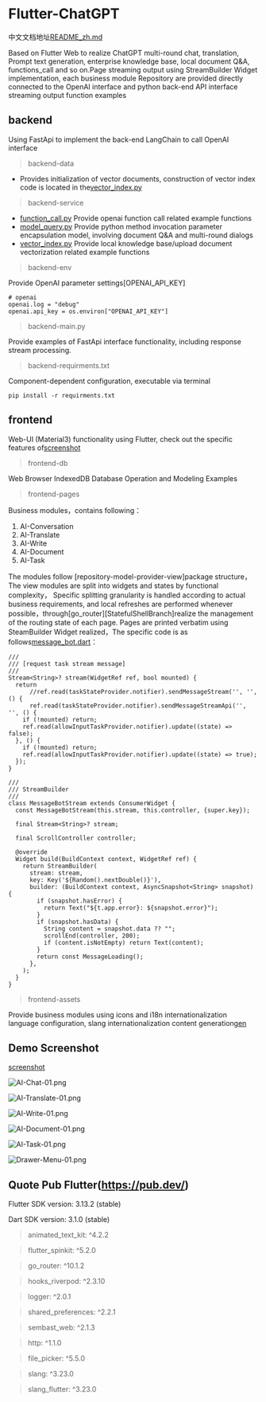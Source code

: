 # Flutter-ChatGPT

中文文档地址[README_zh.md](README_zh.md)

Based on Flutter Web to realize ChatGPT multi-round chat, translation, Prompt text generation,
enterprise knowledge base, local document Q&A, functions_call and so on.Page streaming output using
StreamBuilder Widget implementation, each business module Repository are provided directly connected
to the OpenAI interface and python back-end API interface streaming output function examples

## backend

Using FastApi to implement the back-end LangChain to call OpenAI interface
> backend-data

- Provides initialization of vector documents, construction of vector index code is located in
  the[vector_index.py](backend%2Fservice%2Fvector_index.py)

> backend-service

- [function_call.py](backend%2Fservice%2Ffunction_call.py)
  Provide openai function call related example functions
- [model_query.py](backend%2Fservice%2Fmodel_query.py)
  Provide python method invocation parameter encapsulation model, involving document Q&A and
  multi-round dialogs
- [vector_index.py](backend%2Fservice%2Fvector_index.py)
  Provide local knowledge base/upload document vectorization related example functions

> backend-env

Provide OpenAI parameter settings[OPENAI_API_KEY]

```
# openai
openai.log = "debug"
openai.api_key = os.environ["OPENAI_API_KEY"]
```

> backend-main.py

Provide examples of FastApi interface functionality, including response stream processing.

> backend-requirments.txt

Component-dependent configuration, executable via terminal

```
pip install -r requirments.txt
```

## frontend

Web-UI (Material3) functionality using Flutter, check out the specific features
of[screenshot](screenshot)
> frontend-db

Web Browser IndexedDB Database Operation and Modeling Examples

> frontend-pages

Business modules，contains following：

1. AI-Conversation
2. AI-Translate
3. AI-Write
4. AI-Document
5. AI-Task

The modules follow [repository-model-provider-view]package structure，The view modules are split into
widgets and states by functional complexity，
Specific splitting granularity is handled according to actual business requirements, and local
refreshes are performed whenever possible，through[go_router][StatefulShellBranch]realize the
management of the routing state of each page. Pages are printed verbatim using SteamBuilder
Widget realized，The specific code is as
follows[message_bot.dart](frontend%2Flib%2Fpages%2Fmessage%2Fmessage_bot.dart)：

```
///
/// [request task stream message]
///
Stream<String>? stream(WidgetRef ref, bool mounted) {
  return
      //ref.read(taskStateProvider.notifier).sendMessageStream('', '', () {
      ref.read(taskStateProvider.notifier).sendMessageStreamApi('', '', () {
    if (!mounted) return;
    ref.read(allowInputTaskProvider.notifier).update((state) => false);
  }, () {
    if (!mounted) return;
    ref.read(allowInputTaskProvider.notifier).update((state) => true);
  });
}

///
/// StreamBuilder
///
class MessageBotStream extends ConsumerWidget {
  const MessageBotStream(this.stream, this.controller, {super.key});

  final Stream<String>? stream;

  final ScrollController controller;

  @override
  Widget build(BuildContext context, WidgetRef ref) {
    return StreamBuilder(
      stream: stream,
      key: Key('${Random().nextDouble()}'),
      builder: (BuildContext context, AsyncSnapshot<String> snapshot) {
        if (snapshot.hasError) {
          return Text("${t.app.error}: ${snapshot.error}");
        }
        if (snapshot.hasData) {
          String content = snapshot.data ?? "";
          scrollEnd(controller, 200);
          if (content.isNotEmpty) return Text(content);
        }
        return const MessageLoading();
      },
    );
  }
}
```

> frontend-assets

Provide business modules using icons and i18n internationalization language configuration, slang
internationalization content generation[gen](frontend%2Flib%2Fgen)

## Demo Screenshot

[screenshot](screenshot)

![AI-Chat-01.png](screenshot%2Fen%2FAI-Chat-01.png)

![AI-Translate-01.png](screenshot%2Fen%2FAI-Translate-01.png)

![AI-Write-01.png](screenshot%2Fen%2FAI-Write-01.png)

![AI-Document-01.png](screenshot%2Fen%2FAI-Document-01.png)

![AI-Task-01.png](screenshot%2Fen%2FAI-Task-01.png)

![Drawer-Menu-01.png](screenshot%2Fen%2FDrawer-Menu-01.png)

## Quote Pub Flutter(https://pub.dev/)

Flutter SDK version: 3.13.2 (stable)

Dart SDK version: 3.1.0 (stable)

> animated_text_kit: ^4.2.2

> flutter_spinkit: ^5.2.0

> go_router: ^10.1.2

> hooks_riverpod: ^2.3.10

> logger: ^2.0.1

> shared_preferences: ^2.2.1

> sembast_web: ^2.1.3

> http: ^1.1.0

> file_picker: ^5.5.0

> slang: ^3.23.0

> slang_flutter: ^3.23.0